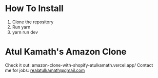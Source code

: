 # How To Install
1. Clone the repository
2. Run yarn
3. yarn run dev

# Atul Kamath's Amazon Clone

Check it out: amazon-clone-with-shopify-atulkamath.vercel.app/
Contact me for jobs: realatulkamath@gmail.com
